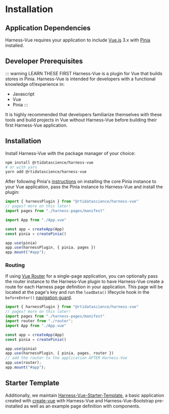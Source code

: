# Installation

## Application Dependencies
Harness-Vue requires your application to include [Vue.js](https://vuejs.org/) 3.x with [Pinia](https://pinia.vuejs.org/) installed.

## Developer Prerequisites
::: warning LEARN THESE FIRST
Harness-Vue is a plugin for Vue that builds stores in Pinia. Harness-Vue is intended for developers with a functional knowledge of/experience in:

* Javascript
* Vue
* Pinia
:::

It is highly recommended that developers familiarize themselves with these tools and build projects in Vue without Harness-Vue before building their first Harness-Vue application.

## Installation
Install Harness-Vue with the package manager of your choice:
```sh
npm install @rtidatascience/harness-vue
# or with yarn
yarn add @rtidatascience/harness-vue
```

After following Pinia's [instructions](https://pinia.vuejs.org/getting-started.html) on installing the core Pinia instance to your Vue application, pass the Pinia instance to Harness-Vue and install the plugin:

```javascript
import { harnessPlugin } from "@rtidatascience/harness-vue"
// pages? more on this later!
import pages from "./harness-pages/manifest"

import App from "./App.vue"

const app = createApp(App)
const pinia = createPinia()

app.use(pinia)
app.use(harnessPlugin, { pinia, pages })
app.mount("#app");
```

### Routing
If using [Vue Router](https://router.vuejs.org/) for a single-page application, you can optionally pass the router instance to the Harness-Vue plugin to have Harness-Vue create a route for each Harness page definition in your application. This page will be located at the page's key and run the `loadData()` lifecycle hook in the `beforeEnter()` [navigation guard](https://router.vuejs.org/guide/advanced/navigation-guards.html#per-route-guard).

```javascript
import { harnessPlugin } from "@rtidatascience/harness-vue"
// pages? more on this later!
import pages from "./harness-pages/manifest"
import router from "./router";
import App from "./App.vue"

const app = createApp(App)
const pinia = createPinia()

app.use(pinia)
app.use(harnessPlugin, { pinia, pages, router })
// add the router to the application AFTER Harness-Vue
app.use(router);
app.mount("#app");
```

## Starter Template
Additionally, we maintain [Harness-Vue-Starter-Template](https://github.com/RTIInternational/harness-vue-starter-template), a basic application created with [create-vue](https://github.com/vuejs/create-vue) with Harness-Vue and Harness-Vue-Bootstrap pre-installed as well as an example page definition with components.